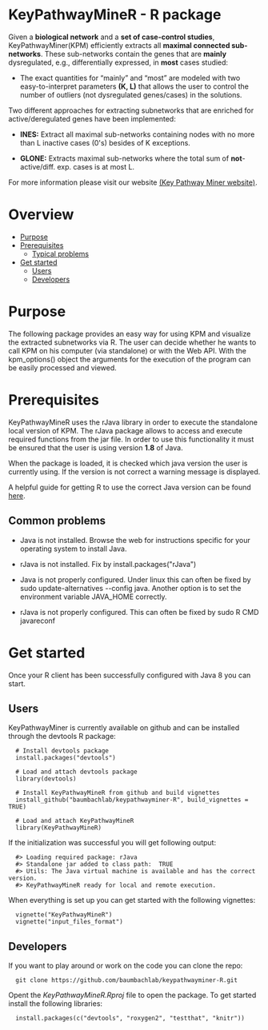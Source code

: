 
KeyPathwayMineR - R package 
============
Given a **biological network** and a **set of case-control studies**, KeyPathwayMiner(KPM) efficiently extracts all             **maximal connected sub-networks**. These sub-networks contain the genes that are **mainly** dysregulated, e.g.,           differentially expressed, in **most** cases studied:

* The exact quantities for “mainly” and “most” are modeled with two easy-to-interpret parameters **(K, L)** that allows      the user to control the number of outliers (not dysregulated genes/cases) in the solutions.
     
Two different approaches for extracting subnetworks that are enriched for active/deregulated genes have been               implemented:

  * **INES:**  Extract all maximal sub-networks containing nodes with no more than L inactive cases (0's) besides of K exceptions.
      
  * **GLONE:** Extracts maximal sub-networks where the total sum of **not**-active/diff. exp. cases is at most L. 
      
For more information please visit our website [(Key Pathway Miner website)](https://exbio.wzw.tum.de/keypathwayminer/).

Overview
=================
<!--ts-->
   * [Purpose](#purpose)
   * [Prerequisites](#prerequisites)
      * [Typical problems](#common-problems)
   * [Get started](#get-started)
      * [Users](#user)
      * [Developers](#developer)
   

<!--te-->

Purpose
=================
The following package provides an easy way for using KPM and visualize the extracted subnetworks via R. The user can decide whether he wants to call KPM on his computer (via standalone) or with the Web API. With the kpm_options() object the arguments for the execution of the program can be easily processed and viewed.

Prerequisites
=================
KeyPathwayMineR uses the rJava library in order to execute the standalone local version of KPM. The rJava package allows to access and execute required functions from the jar file. In order to use this functionality it must be ensured that the user is using version **1.8** of Java. 

When the package is loaded, it is checked which java version the user is currently using. If the version is not correct a warning message is displayed.

A helpful guide for getting R to use the correct Java version can be found [here](https://github.com/Utah-Data-Science/Home_repo/wiki/Getting-R-to-use-the-correct-Java-version).

Common problems
-----
* Java is not installed. Browse the web for instructions specific for your operating system to install Java.

* rJava is not installed. Fix by install.packages("rJava")

* Java is not properly configured. Under linux this can often be fixed by sudo update-alternatives --config java. Another option is to set the environment variable JAVA_HOME correctly.

* rJava is not properly configured. This can often be fixed by sudo R CMD javareconf

Get started
=================
Once your R client has been successfully configured with Java 8 you can start.

Users
-----
KeyPathwayMiner is currently available on github and can be installed through the devtools R package:

      # Install devtools package   
      install.packages("devtools")

      # Load and attach devtools package
      library(devtools)

      # Install KeyPathwayMineR from github and build vignettes
      install_github("baumbachlab/keypathwayminer-R", build_vignettes = TRUE)

      # Load and attach KeyPathwayMineR 
      library(KeyPathwayMineR)

If the initialization was successful you will get following output:
      
      #> Loading required package: rJava
      #> Standalone jar added to class path:  TRUE
      #> Utils: The Java virtual machine is available and has the correct version.
      #> KeyPathwayMineR ready for local and remote execution.
      
When everything is set up you can get started with the following vignettes:

      vignette("KeyPathwayMineR")
      vignette("input_files_format")

Developers
-----
If you want to play around or work on the code you can clone the repo:

      git clone https://github.com/baumbachlab/keypathwayminer-R.git

Opent the *KeyPathwayMineR.Rproj* file to open the package. To get started install the following libraries:

      install.packages(c("devtools", "roxygen2", "testthat", "knitr"))

